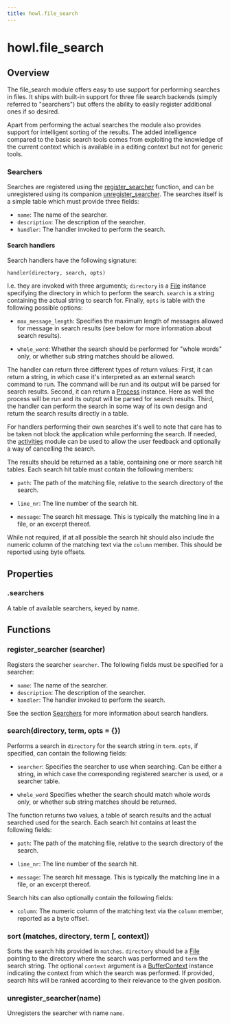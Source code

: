 ```yaml
---
title: howl.file_search
---
```


# howl.file_search

## Overview

The file_search module offers easy to use support for performing searches in
files. It ships with built-in support for three file search backends (simply
referred to "searchers") but offers the ability to easily register additional
ones if so desired.

Apart from performing the actual searches the module also provides support for
intelligent sorting of the results. The added intelligence compared to the basic
search tools comes from exploiting the knowledge of the current context which is
available in a editing context but not for generic tools.

### Searchers

Searches are registered using the [register_searcher] function, and can be
unregistered using its companion [unregister_searcher]. The searches itself is a
simple table which must provide three fields:

- `name`: The name of the searcher.
- `description`: The description of the searcher.
- `handler`: The handler invoked to perform the search.

#### Search handlers

Search handlers have the following signature:

```
handler(directory, search, opts)
```

I.e. they are invoked with three arguments; `directory` is a [File] instance
specifying the directory in which to perform the search. `search` is a string
containing the actual string to search for. Finally, `opts` is table with the
following possible options:

* `max_message_length`: Specifies the maximum length of messages allowed for
message in search results (see below for more information about search results).

* `whole_word`: Whether the search should be performed for "whole words" only,
or whether sub string matches should be allowed.

The handler can return three different types of return values: First, it can
return a string, in which case it's interpreted as an external search command to
run. The command will be run and its output will be parsed for search results.
Second, it can return a [Process] instance. Here as well the process will be run
and its output will be parsed for search results. Third, the handler can perform
the search in some way of its own design and return the search results directly
in a table.

For handlers performing their own searches it's well to note that care has to be
taken not block the application while performing the search. If needed, the
[activities] module can be used to allow the user feedback and optionally a way
of cancelling the search.

The results should be returned as a table, containing one or more search hit
tables. Each search hit table must contain the following members:

- `path`: The path of the matching file, relative to the search directory of the
search.

- `line_nr`: The line number of the search hit.

- `message`: The search hit message. This is typically the matching line in a
file, or an excerpt thereof.

While not required, if at all possible the search hit should also include the
numeric column of the matching text via the `column` member. This should be
reported using byte offsets.

## Properties

### .searchers

A table of available searchers, keyed by name.

## Functions

### register_searcher (searcher)

Registers the searcher `searcher`. The following fields must be specified for a
searcher:

- `name`: The name of the searcher.
- `description`: The description of the searcher.
- `handler`: The handler invoked to perform the search.

See the section [Searchers](#searchers) for more information about search
handlers.

### search(directory, term, opts = {})

Performs a search in `directory` for the search string in `term`. `opts`, if
specified, can contain the following fields:

- `searcher`: Specifies the searcher to use when searching. Can be either a
string, in which case the corresponding registered searcher is used, or a
searcher table.

- `whole_word` Specifies whether the search should match whole words only, or
whether sub string matches should be returned.

The function returns two values, a table of search results and the actual
searched used for the search. Each search hit contains at least the following
fields:

- `path`: The path of the matching file, relative to the search directory of the
search.

- `line_nr`: The line number of the search hit.

- `message`: The search hit message. This is typically the matching line in a
file, or an excerpt thereof.

Search hits can also optionally contain the following fields:

- `column`: The numeric column of the matching text via the `column` member,
reported as a byte offset.

### sort (matches, directory, term [, context])

Sorts the search hits provided in `matches`. `directory` should be a [File]
pointing to the directory where the search was performed and `term` the search
string. The optional `context` argument is a [BufferContext] instance indicating
the context from which the search was performed. If provided, search hits will
be ranked according to their relevance to the given position.

### unregister_searcher(name)

Unregisters the searcher with name `name`.

[register_searcher]: #register_searcher
[unregister_searcher]: #unregister_searcher
[File]: io/file.html
[Process]: io/process.html
[activities]: activities.html
[BufferContext]: buffer_context.html
